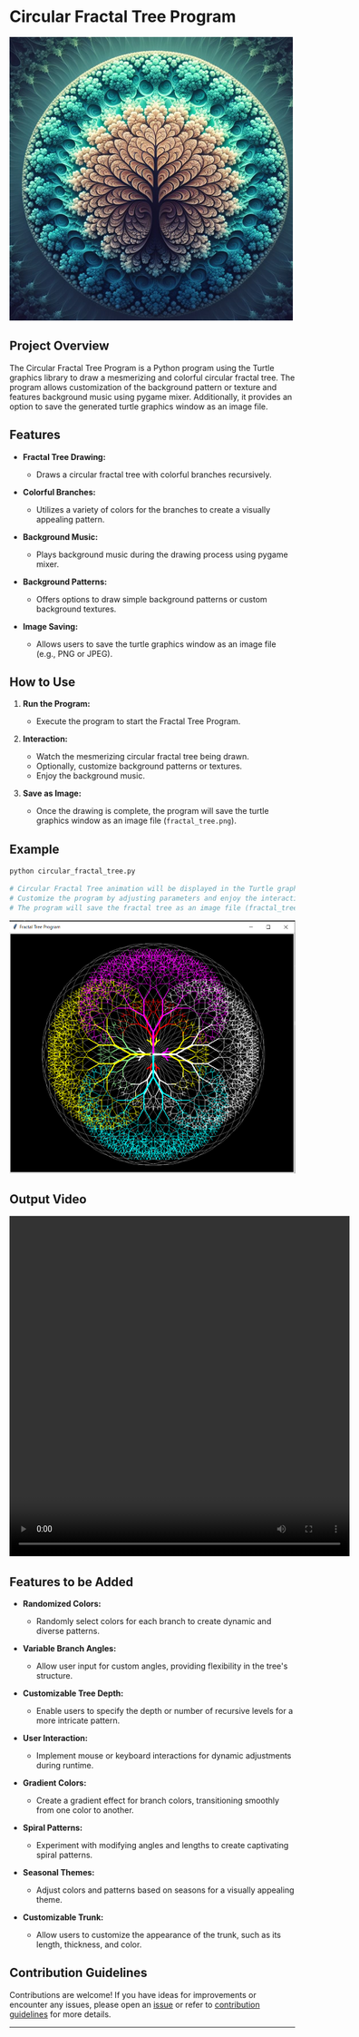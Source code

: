 # Circular Fractal Tree Program

![Fractal Tree](../assets/images/readme_images/fractal_tree.png)

## Project Overview

The Circular Fractal Tree Program is a Python program using the Turtle graphics library to draw a mesmerizing and colorful circular fractal tree. The program allows customization of the background pattern or texture and features background music using pygame mixer. Additionally, it provides an option to save the generated turtle graphics window as an image file.

## Features

- **Fractal Tree Drawing:**

  - Draws a circular fractal tree with colorful branches recursively.

- **Colorful Branches:**

  - Utilizes a variety of colors for the branches to create a visually appealing pattern.

- **Background Music:**

  - Plays background music during the drawing process using pygame mixer.

- **Background Patterns:**

  - Offers options to draw simple background patterns or custom background textures.

- **Image Saving:**
  - Allows users to save the turtle graphics window as an image file (e.g., PNG or JPEG).

## How to Use

1. **Run the Program:**

   - Execute the program to start the Fractal Tree Program.

2. **Interaction:**

   - Watch the mesmerizing circular fractal tree being drawn.
   - Optionally, customize background patterns or textures.
   - Enjoy the background music.

3. **Save as Image:**
   - Once the drawing is complete, the program will save the turtle graphics window as an image file (`fractal_tree.png`).

## Example

```bash
python circular_fractal_tree.py
```

```python
# Circular Fractal Tree animation will be displayed in the Turtle graphics window.
# Customize the program by adjusting parameters and enjoy the interactive experience.
# The program will save the fractal tree as an image file (fractal_tree.png) upon completion.
```

![output image](../assets/images/output_images/fractal_tree_output.png)

## Output Video

<video width="600" height="600" controls src="../assets/video/Fractal Tree.mp4" title="Circular Fractal Tree" type="video/mp4"></video>

## Features to be Added

- **Randomized Colors:**

  - Randomly select colors for each branch to create dynamic and diverse patterns.

- **Variable Branch Angles:**

  - Allow user input for custom angles, providing flexibility in the tree's structure.

- **Customizable Tree Depth:**

  - Enable users to specify the depth or number of recursive levels for a more intricate pattern.

- **User Interaction:**

  - Implement mouse or keyboard interactions for dynamic adjustments during runtime.

- **Gradient Colors:**

  - Create a gradient effect for branch colors, transitioning smoothly from one color to another.

- **Spiral Patterns:**

  - Experiment with modifying angles and lengths to create captivating spiral patterns.

- **Seasonal Themes:**

  - Adjust colors and patterns based on seasons for a visually appealing theme.

- **Customizable Trunk:**

  - Allow users to customize the appearance of the trunk, such as its length, thickness, and color.

## Contribution Guidelines

Contributions are welcome! If you have ideas for improvements or encounter any issues, please open an [issue](https://github.com/vrm-piyush/Python-Projects/issues/new/choose) or refer to [contribution guidelines](../CONTRIBUTING.md) for more details.

---
